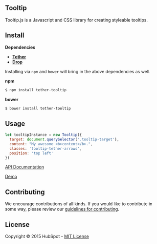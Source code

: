 ## Tooltip

Tooltip.js is a Javascript and CSS library for creating styleable tooltips.


## Install

__Dependencies__

* __[Tether](https://github.com/HubSpot/tether)__
* __[Drop](https://github.com/HubSpot/drop)__

Installing via `npm` and `bower` will bring in the above dependencies as well.


__npm__
```sh
$ npm install tether-tooltip
```

__bower__
```sh
$ bower install tether-tooltip
```

## Usage

```javascript
let tooltipInstance = new Tooltip({
  target: document.querySelector('.tooltip-target'),
  content: "My awesome <b>content</b>.",
  classes: 'tooltip-tether-arrows',
  position: 'top left'
})
```

[API Documentation](http://github.hubspot.com/tooltip)

[Demo](http://github.hubspot.com/tooltip/docs/welcome)


## Contributing

We encourage contributions of all kinds. If you would like to contribute in some way, please review our [guidelines for contributing](CONTRIBUTING.md).


## License
Copyright &copy; 2015 HubSpot - [MIT License](LICENSE)
